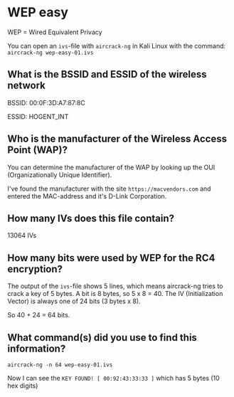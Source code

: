 # WEP easy

WEP = Wired Equivalent Privacy

You can open an `ivs`-file with `aircrack-ng` in Kali Linux with the command: `aircrack-ng wep-easy-01.ivs`

## What is the BSSID and ESSID of the wireless network

BSSID: 00:0F:3D:A7:87:8C

ESSID: HOGENT_INT

## Who is the manufacturer of the Wireless Access Point (WAP)?

You can determine the manufacturer of the WAP by looking up the OUI (Organizationally Unique Identifier).

I've found the manufacturer with the site `https://macvendors.com` and entered the MAC-address and it's D-Link Corporation.

## How many IVs does this file contain?

13064 IVs

## How many bits were used by WEP for the RC4 encryption?

The output of the `ivs`-file shows 5 lines, which means aircrack-ng tries to crack a key of 5 bytes. A bit is 8 bytes, so 5 x 8 = 40. The IV (Initialization Vector) is always one of 24 bits (3 bytes x 8).

So 40 + 24 = 64 bits.

## What command(s) did you use to find this information?

`aircrack-ng -n 64 wep-easy-01.ivs`

Now I can see the `KEY FOUND! [ 00:92:43:33:33 ]` which has 5 bytes (10 hex digits)
